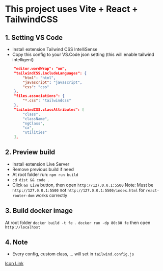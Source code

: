 # This project uses Vite + React + TailwindCSS

## 1. Setting VS Code
- Install extension Tailwind CSS IntelliSense
- Copy this config to your VS.Code json setting (this will enable tailwind intelligent)
```json
    "editor.wordWrap": "on",
    "tailwindCSS.includeLanguages": {
        "html": "html",
        "javascript": "javascript",
        "css": "css"
    },
    "files.associations": {
        "*.css": "tailwindcss"
    },
    "tailwindCSS.classAttributes": [
        "class",
        "className",
        "ngClass",
        "cx",
        "utilities"
    ],
```



## 2. Preview build
- Install extension Live Server
- Remove previous build if need
- At root folder run: `npm run build`
- `cd dist && code .`
- Click `Go Live` button, then open `http://127.0.0.1:5500`
Note: Must be `http://127.0.0.1:5500` not `http://127.0.0.1:5500/index.html` for `react-router-dom` works correctly

## 3. Build docker image
  At root folder
  `docker build -t fe .`
  `docker run -dp 80:80 fe`
  then open `http://localhost`

## 4. Note
- Every config, custom class, ... will set in `tailwind.config.js`

<a
  href="https://www.svgrepo.com/collection/software-mansion-line-icons/4">
Icon Link
</a>



